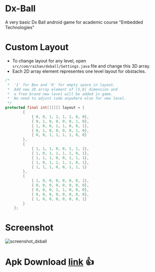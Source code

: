 # Dx-Ball 

A very basic Dx Ball android game for academic course "Embedded Technologies"

# Custom Layout
* To change layout for any level, open ```src/com/raihan/dxball/Settings.java``` file and change this 3D array.
* Each 2D array element representes one level layout for obstacles.


```java
/*
 *  '1' for Box and '0' for empty space in layout. 
 *  Add new 2D array element of [5,8] dimension and 
 *  a free brand new level will be added in game. 
 *  No need to adjust code anywhere else for new level.
 */
protected final int[][][] layout = {
		{
			{ 0, 0, 1, 1, 1, 1, 0, 0},
			{ 0, 1, 0, 0, 0, 0, 1, 0},
			{ 1, 0, 0, 1, 1, 0, 0, 1},
			{ 0, 1, 0, 0, 0, 0, 1, 0},
			{ 0, 0, 1, 1, 1, 1, 0, 0}
		},
		{
			{ 1, 1, 1, 0, 0, 1, 1, 1},
			{ 1, 0, 1, 1, 1, 1, 0, 1},
			{ 1, 1, 1, 0, 0, 1, 1, 1},
			{ 1, 0, 1, 1, 1, 1, 0, 1},
			{ 1, 1, 1, 0, 0, 1, 1, 1}
		},
		{ 
			{ 1, 0, 0, 0, 0, 0, 0, 1},
			{ 0, 0, 0, 0, 0, 0, 0, 0},
			{ 0, 0, 0, 1, 1, 0, 0, 0},
			{ 0, 0, 0, 0, 0, 0, 0, 0},
			{ 1, 0, 0, 0, 0, 0, 0, 1} 
		}
	};
```

# Screenshot

![screenshot_dxball](https://user-images.githubusercontent.com/17286930/30526834-10ea59c4-9c43-11e7-91d7-2e9239001312.png)

# Apk Download [link](<https://raw.githubusercontent.com/iam-raihan/Dx-Ball/master/Dx%20Ball.apk>) :+1:

